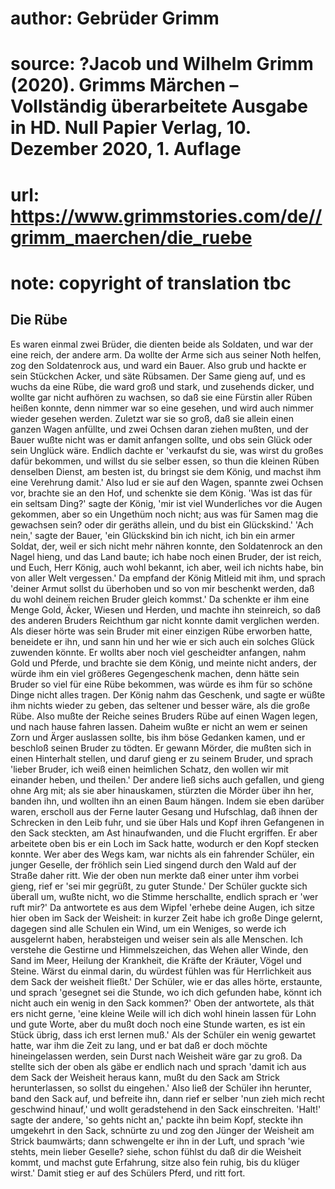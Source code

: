 # author: Gebrüder Grimm
# source: ?Jacob und Wilhelm Grimm (2020). Grimms Märchen – Vollständig überarbeitete Ausgabe in HD. Null Papier Verlag, 10. Dezember 2020, 1. Auflage
# url: https://www.grimmstories.com/de//grimm_maerchen/die_ruebe
# note: copyright of translation tbc

## Die Rübe 

Es waren einmal zwei Brüder, die dienten beide als Soldaten, und war der
eine reich, der andere arm. Da wollte der Arme sich aus seiner Noth
helfen, zog den Soldatenrock aus, und ward ein Bauer. Also grub und
hackte er sein Stückchen Acker, und säte Rübsamen. Der Same gieng auf,
und es wuchs da eine Rübe, die ward groß und stark, und zusehends
dicker, und wollte gar nicht aufhören zu wachsen, so daß sie eine
Fürstin aller Rüben heißen konnte, denn nimmer war so eine gesehen, und
wird auch nimmer wieder gesehen werden. Zuletzt war sie so groß, daß sie
allein einen ganzen Wagen anfüllte, und zwei Ochsen daran ziehen mußten,
und der Bauer wußte nicht was er damit anfangen sollte, und obs sein
Glück oder sein Unglück wäre. Endlich dachte er 'verkaufst du sie, was
wirst du großes dafür bekommen, und willst du sie selber essen, so thun
die kleinen Rüben denselben Dienst, am besten ist, du bringst sie dem
König, und machst ihm eine Verehrung damit.' Also lud er sie auf den
Wagen, spannte zwei Ochsen vor, brachte sie an den Hof, und schenkte sie
dem König. 'Was ist das für ein seltsam Ding?' sagte der König, 'mir
ist viel Wunderliches vor die Augen gekommen, aber so ein Ungethüm noch
nicht; aus was für Samen mag die gewachsen sein? oder dir geräths
allein, und du bist ein Glückskind.' 'Ach nein,' sagte der Bauer,
'ein Glückskind bin ich nicht, ich bin ein armer Soldat, der, weil er
sich nicht mehr nähren konnte, den Soldatenrock an den Nagel hieng, und
das Land baute; ich habe noch einen Bruder, der ist reich, und Euch,
Herr König, auch wohl bekannt, ich aber, weil ich nichts habe, bin von
aller Welt vergessen.' Da empfand der König Mitleid mit ihm, und sprach
'deiner Armut sollst du überhoben und so von mir beschenkt werden, daß
du wohl deinem reichen Bruder gleich kommst.' Da schenkte er ihm eine
Menge Gold, Äcker, Wiesen und Herden, und machte ihn steinreich, so daß
des anderen Bruders Reichthum gar nicht konnte damit verglichen werden.
Als dieser hörte was sein Bruder mit einer einzigen Rübe erworben hatte,
beneidete er ihn, und sann hin und her wie er sich auch ein solches
Glück zuwenden könnte. Er wollts aber noch viel gescheidter anfangen,
nahm Gold und Pferde, und brachte sie dem König, und meinte nicht
anders, der würde ihm ein viel größeres Gegengeschenk machen, denn hätte
sein Bruder so viel für eine Rübe bekommen, was würde es ihm für so
schöne Dinge nicht alles tragen. Der König nahm das Geschenk, und sagte
er wüßte ihm nichts wieder zu geben, das seltener und besser wäre, als
die große Rübe. Also mußte der Reiche seines Bruders Rübe auf einen
Wagen legen, und nach hause fahren lassen. Daheim wußte er nicht an wem
er seinen Zorn und Ärger auslassen sollte, bis ihm böse Gedanken kamen,
und er beschloß seinen Bruder zu tödten. Er gewann Mörder, die mußten
sich in einen Hinterhalt stellen, und daruf gieng er zu seinem Bruder,
und sprach 'lieber Bruder, ich weiß einen heimlichen Schatz, den wollen
wir mit einander heben, und theilen.' Der andere ließ sichs auch
gefallen, und gieng ohne Arg mit; als sie aber hinauskamen, stürzten die
Mörder über ihn her, banden ihn, und wollten ihn an einen Baum hängen.
Indem sie eben darüber waren, erscholl aus der Ferne lauter Gesang und
Hufschlag, daß ihnen der Schrecken in den Leib fuhr, und sie über Hals
und Kopf ihren Gefangenen in den Sack steckten, am Ast hinaufwanden, und
die Flucht ergriffen. Er aber arbeitete oben bis er ein Loch im Sack
hatte, wodurch er den Kopf stecken konnte. Wer aber des Wegs kam, war
nichts als ein fahrender Schüler, ein junger Geselle, der fröhlich sein
Lied singend durch den Wald auf der Straße daher ritt. Wie der oben nun
merkte daß einer unter ihm vorbei gieng, rief er 'sei mir gegrüßt, zu
guter Stunde.' Der Schüler guckte sich überall um, wußte nicht, wo die
Stimme herschallte, endlich sprach er 'wer ruft mir?' Da antwortete es
aus dem Wipfel 'erhebe deine Augen, ich sitze hier oben im Sack der
Weisheit: in kurzer Zeit habe ich große Dinge gelernt, dagegen sind alle
Schulen ein Wind, um ein Weniges, so werde ich ausgelernt haben,
herabsteigen und weiser sein als alle Menschen. Ich verstehe die
Gestirne und Himmelszeichen, das Wehen aller Winde, den Sand im Meer,
Heilung der Krankheit, die Kräfte der Kräuter, Vögel und Steine. Wärst
du einmal darin, du würdest fühlen was für Herrlichkeit aus dem Sack der
weisheit fließt.' Der Schüler, wie er das alles hörte, erstaunte, und
sprach 'gesegnet sei die Stunde, wo ich dich gefunden habe, könnt ich
nicht auch ein wenig in den Sack kommen?' Oben der antwortete, als thät
ers nicht gerne, 'eine kleine Weile will ich dich wohl hinein lassen
für Lohn und gute Worte, aber du mußt doch noch eine Stunde warten, es
ist ein Stück übrig, dass ich erst lernen muß.' Als der Schüler ein
wenig gewartet hatte, war ihm die Zeit zu lang, und er bat daß er doch
möchte hineingelassen werden, sein Durst nach Weisheit wäre gar zu groß.
Da stellte sich der oben als gäbe er endlich nach und sprach 'damit ich
aus dem Sack der Weisheit heraus kann, mußt du den Sack am Strick
herunterlassen, so sollst du eingehen.' Also ließ der Schüler ihn
herunter, band den Sack auf, und befreite ihn, dann rief er selber 'nun
zieh mich recht geschwind hinauf,' und wollt geradstehend in den Sack
einschreiten. 'Halt!' sagte der andere, 'so gehts nicht an,' packte
ihn beim Kopf, steckte ihn umgekehrt in den Sack, schnürte zu und zog
den Jünger der Weisheit am Strick baumwärts; dann schwengelte er ihn in
der Luft, und sprach 'wie stehts, mein lieber Geselle? siehe, schon
fühlst du daß dir die Weisheit kommt, und machst gute Erfahrung, sitze
also fein ruhig, bis du klüger wirst.' Damit stieg er auf des Schülers
Pferd, und ritt fort.
